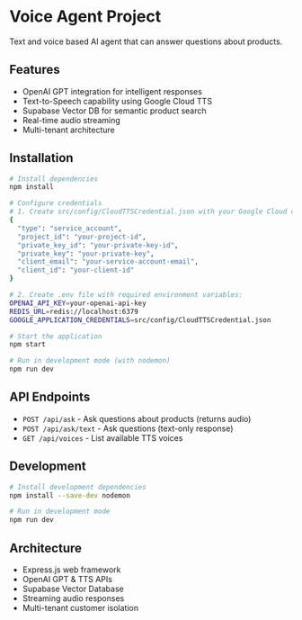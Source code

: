 # Voice Agent Project

Text and voice based AI agent that can answer questions about products.

## Features

- OpenAI GPT integration for intelligent responses
- Text-to-Speech capability using Google Cloud TTS
- Supabase Vector DB for semantic product search
- Real-time audio streaming
- Multi-tenant architecture

## Installation

```bash
# Install dependencies
npm install

# Configure credentials
# 1. Create src/config/CloudTTSCredential.json with your Google Cloud credentials:
{
  "type": "service_account",
  "project_id": "your-project-id",
  "private_key_id": "your-private-key-id",
  "private_key": "your-private-key",
  "client_email": "your-service-account-email",
  "client_id": "your-client-id"
}

# 2. Create .env file with required environment variables:
OPENAI_API_KEY=your-openai-api-key
REDIS_URL=redis://localhost:6379
GOOGLE_APPLICATION_CREDENTIALS=src/config/CloudTTSCredential.json

# Start the application
npm start

# Run in development mode (with nodemon)
npm run dev
```

## API Endpoints

- `POST /api/ask` - Ask questions about products (returns audio)
- `POST /api/ask/text` - Ask questions (text-only response)
- `GET /api/voices` - List available TTS voices

## Development

```bash
# Install development dependencies
npm install --save-dev nodemon

# Run in development mode
npm run dev
```

## Architecture

- Express.js web framework
- OpenAI GPT & TTS APIs
- Supabase Vector Database
- Streaming audio responses
- Multi-tenant customer isolation
